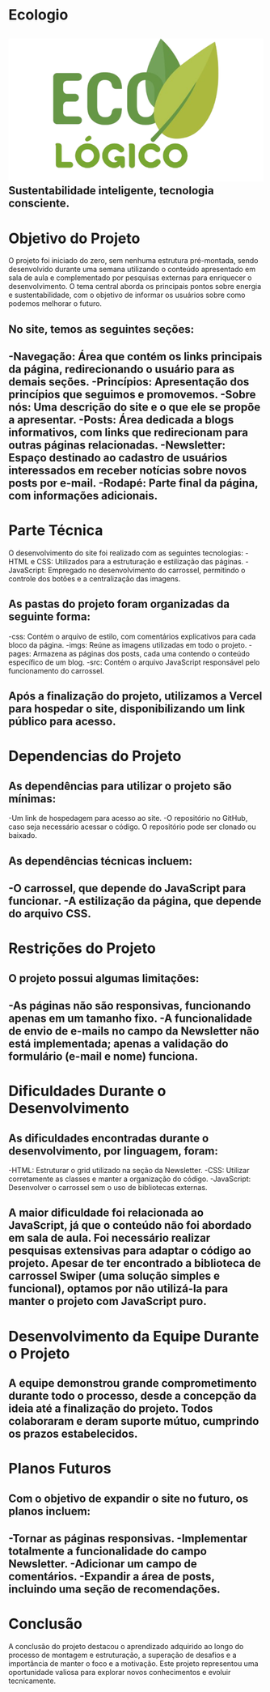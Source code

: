 # Ecologio 
![Logo do Projeto](./imgs/Logo%20principal.png)
Sustentabilidade inteligente, tecnologia consciente.
---

# Objetivo do Projeto

O projeto foi iniciado do zero, sem nenhuma estrutura pré-montada, sendo desenvolvido durante uma semana utilizando o conteúdo apresentado em sala de aula e complementado por pesquisas externas para enriquecer o desenvolvimento.
O tema central aborda os principais pontos sobre energia e sustentabilidade, com o objetivo de informar os usuários sobre como podemos melhorar o futuro.
## No site, temos as seguintes seções: 
-Navegação: Área que contém os links principais da página, redirecionando o usuário para as demais seções.
-Princípios: Apresentação dos princípios que seguimos e promovemos.
-Sobre nós: Uma descrição do site e o que ele se propõe a apresentar.
-Posts: Área dedicada a blogs informativos, com links que redirecionam para outras páginas relacionadas.
-Newsletter: Espaço destinado ao cadastro de usuários interessados em receber notícias sobre novos posts por e-mail.
-Rodapé: Parte final da página, com informações adicionais.
---

# Parte Técnica
O desenvolvimento do site foi realizado com as seguintes tecnologias:
-HTML e CSS: Utilizados para a estruturação e estilização das páginas.
-JavaScript: Empregado no desenvolvimento do carrossel, permitindo o controle dos botões e a centralização das imagens.

## As pastas do projeto foram organizadas da seguinte forma:
-css: Contém o arquivo de estilo, com comentários explicativos para cada bloco da página.
-imgs: Reúne as imagens utilizadas em todo o projeto.
-pages: Armazena as páginas dos posts, cada uma contendo o conteúdo específico de um blog.
-src: Contém o arquivo JavaScript responsável pelo funcionamento do carrossel.

Após a finalização do projeto, utilizamos a Vercel para hospedar o site, disponibilizando um link público para acesso.
---

# Dependencias do Projeto
##  As dependências para utilizar o projeto são mínimas:
-Um link de hospedagem para acesso ao site.
-O repositório no GitHub, caso seja necessário acessar o código. O repositório pode ser clonado ou baixado.
##  As dependências técnicas incluem:
-O carrossel, que depende do JavaScript para funcionar.
-A estilização da página, que depende do arquivo CSS.
---

# Restrições do Projeto
## O projeto possui algumas limitações:
-As páginas não são responsivas, funcionando apenas em um tamanho fixo.
-A funcionalidade de envio de e-mails no campo da Newsletter não está implementada; apenas a validação do formulário (e-mail e nome) funciona.
---

# Dificuldades Durante o Desenvolvimento
## As dificuldades encontradas durante o desenvolvimento, por linguagem, foram:
-HTML: Estruturar o grid utilizado na seção da Newsletter.
-CSS: Utilizar corretamente as classes e manter a organização do código.
-JavaScript: Desenvolver o carrossel sem o uso de bibliotecas externas.

A maior dificuldade foi relacionada ao JavaScript, já que o conteúdo não foi abordado em sala de aula. Foi necessário realizar pesquisas extensivas para adaptar o código ao projeto. Apesar de ter encontrado a biblioteca de carrossel Swiper (uma solução simples e funcional), optamos por não utilizá-la para manter o projeto com JavaScript puro.
---

# Desenvolvimento da Equipe Durante o Projeto
A equipe demonstrou grande comprometimento durante todo o processo, desde a concepção da ideia até a finalização do projeto. Todos colaboraram e deram suporte mútuo, cumprindo os prazos estabelecidos.
---

# Planos Futuros
## Com o objetivo de expandir o site no futuro, os planos incluem:
-Tornar as páginas responsivas.
-Implementar totalmente a funcionalidade do campo Newsletter.
-Adicionar um campo de comentários.
-Expandir a área de posts, incluindo uma seção de recomendações.
---

# Conclusão
A conclusão do projeto destacou o aprendizado adquirido ao longo do processo de montagem e estruturação, a superação de desafios e a importância de manter o foco e a motivação. Este projeto representou uma oportunidade valiosa para explorar novos conhecimentos e evoluir tecnicamente.